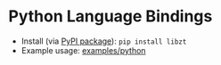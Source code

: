 # Python Language Bindings

 - Install (via [PyPI package](https://pypi.org/project/libzt/)): `pip install libzt`
 - Example usage: [examples/python](./../../../examples/python/)
